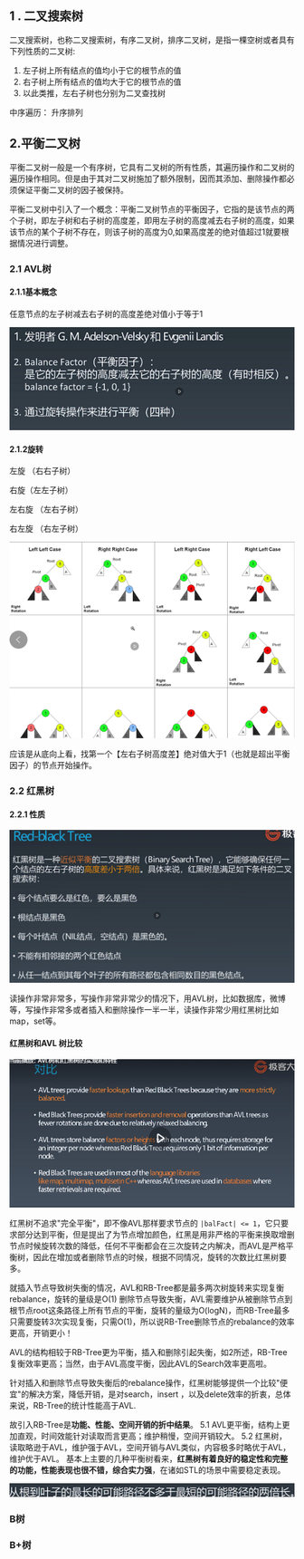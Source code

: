 ## 1 . 二叉搜索树

二叉搜索树，也称二叉搜索树，有序二叉树，排序二叉树，是指一棵空树或者具有下列性质的二叉树:

1. 左子树上所有结点的值均小于它的根节点的值
2. 右子树上所有结点的值均大于它的根节点的值
3. 以此类推，左右子树也分别为二叉查找树

中序遍历： 升序排列

## 2.平衡二叉树

平衡二叉树一般是一个有序树，它具有二叉树的所有性质，其遍历操作和二叉树的遍历操作相同。但是由于其对二叉树施加了额外限制，因而其添加、删除操作都必须保证平衡二叉树的因子被保持。

平衡二叉树中引入了一个概念：平衡二叉树节点的平衡因子，它指的是该节点的两个子树，即左子树和右子树的高度差，即用左子树的高度减去右子树的高度，如果该节点的某个子树不存在，则该子树的高度为0,如果高度差的绝对值超过1就要根据情况进行调整。

### 2.1 AVL树

#### 2.1.1基本概念

任意节点的左子树减去右子树的高度差绝对值小于等于1

![image-20210824102743605](概念.assets/image-20210824102743605.png)

#### 2.1.2旋转

左旋 （右右子树）

右旋（左左子树）

左右旋 （左右子树）

右左旋  （右左子树）

![image-20210824102828230](概念.assets/image-20210824102828230.png)

应该是从底向上看，找第一个【左右子树高度差】绝对值大于1（也就是超出平衡因子）的节点开始操作。

### 2.2 红黑树

#### 2.2.1 性质

![image-20210824103115287](概念.assets/image-20210824103115287.png)

读操作非常非常多，写操作非常非常少的情况下，用AVL树，比如数据库，微博等，写操作非常多或者插入和删除操作一半一半，读操作非常少用红黑树比如map，set等。



#### 红黑树和AVL 树比较

![image-20210824103807441](概念.assets/image-20210824103807441.png)

红黑树不追求"完全平衡"，即不像AVL那样要求节点的 `|balFact| <= 1`，它只要求部分达到平衡，但是提出了为节点增加颜色，红黑是用非严格的平衡来换取增删节点时候旋转次数的降低，任何不平衡都会在三次旋转之内解决，而AVL是严格平衡树，因此在增加或者删除节点的时候，根据不同情况，旋转的次数比红黑树要多。

就插入节点导致树失衡的情况，AVL和RB-Tree都是最多两次树旋转来实现复衡rebalance，旋转的量级是O(1)
 删除节点导致失衡，AVL需要维护从被删除节点到根节点root这条路径上所有节点的平衡，旋转的量级为O(logN)，而RB-Tree最多只需要旋转3次实现复衡，只需O(1)，所以说RB-Tree删除节点的rebalance的效率更高，开销更小！

AVL的结构相较于RB-Tree更为平衡，插入和删除引起失衡，如2所述，RB-Tree复衡效率更高；当然，由于AVL高度平衡，因此AVL的Search效率更高啦。

针对插入和删除节点导致失衡后的rebalance操作，红黑树能够提供一个比较"便宜"的解决方案，降低开销，是对search，insert ，以及delete效率的折衷，总体来说，RB-Tree的统计性能高于AVL.

故引入RB-Tree是**功能、性能、空间开销的折中结果**。
 5.1 AVL更平衡，结构上更加直观，时间效能针对读取而言更高；维护稍慢，空间开销较大。
 5.2 红黑树，读取略逊于AVL，维护强于AVL，空间开销与AVL类似，内容极多时略优于AVL，维护优于AVL。
 基本上主要的几种平衡树看来，**红黑树有着良好的稳定性和完整的功能，性能表现也很不错，综合实力强**，在诸如STL的场景中需要稳定表现。



![image-20210824103949667](概念.assets/image-20210824103949667.png)

### B树

### B+树

